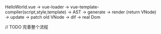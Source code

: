 HelloWorld.vue -> vue-loader -> vue-template-compiler(script,style,template) -> AST -> generate
-> render (return VNode) -> update -> patch old VNode -> dif -> real Dom 

// TODO 完善整个流程
